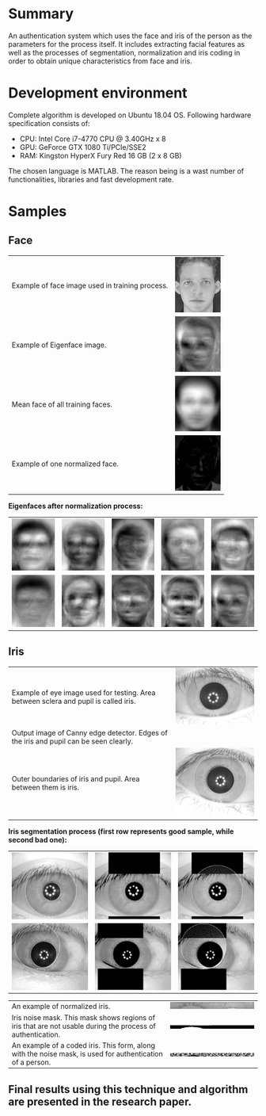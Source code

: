# Summary
An authentication system which uses the face and iris of the person as the parameters for the process itself. It includes extracting facial features as well as the processes of segmentation, normalization and iris coding in order to obtain unique characteristics from face and iris.

# Development environment
Complete algorithm is developed on Ubuntu 18.04 OS. Following hardware specification consists of:
- CPU: Intel Core i7-4770 CPU @ 3.40GHz x 8
- GPU: GeForce GTX 1080 Ti/PCIe/SSE2
- RAM: Kingston HyperX Fury Red 16 GB (2 x 8 GB)

The chosen language is MATLAB. The reason being is a wast number of functionalities, libraries and fast development rate.

# Samples
## Face
<table>
	<tr>
		<td>Example of face image used in training process.</td>
		<td><img src="assets/results/face_sample_image.png" alt=""></td>
	</tr>
	<tr>
		<td>Example of Eigenface image.</td>
		<td><img src="assets/results/eigen_face_sample_image.png" alt=""></td>
	</tr>
	<tr>
		<td>Mean face of all training faces.</td>
		<td><img src="assets/results/mean_face_sample.png" alt=""></td>
	</tr>
	<tr>
		<td>Example of one normalized face.</td>
		<td><img src="assets/results/normalized_face_difference.png" alt=""></td>
	</tr>
</table>

**Eigenfaces after normalization process:**
<table>
	<tr>
		<td><img src="assets/results/norm_eigen_1.png" alt=""></td>
		<td><img src="assets/results/norm_eigen_2.png" alt=""></td>
		<td><img src="assets/results/norm_eigen_3.png" alt=""></td>
		<td><img src="assets/results/norm_eigen_4.png" alt=""></td>
		<td><img src="assets/results/norm_eigen_5.png" alt=""></td>
	</tr>
	<tr>
		<td><img src="assets/results/norm_eigen_6.png" alt=""></td>
		<td><img src="assets/results/norm_eigen_7.png" alt=""></td>
		<td><img src="assets/results/norm_eigen_8.png" alt=""></td>
		<td><img src="assets/results/norm_eigen_9.png" alt=""></td>
		<td><img src="assets/results/norm_eigen_10.png" alt=""></td>
	</tr>
</table>

## Iris
<table>
	<tr>
		<td>Example of eye image used for testing. Area between sclera and pupil is called iris.</td>
		<td><img src="assets/results/eye_image_example.png" alt=""></td>
	</tr>
	<tr>
		<td>Output image of Canny edge detector. Edges of the iris and pupil can be seen clearly.</td>
		<td><img src="assets/results/canny_eye_image.png" alt=""></td>
	</tr>
	<tr>
		<td>Outer boundaries of iris and pupil. Area between them is iris.</td>
		<td><img src="assets/results/iris_boundaries.png" alt=""></td>
	</tr>
</table>

**Iris segmentation process (first row represents good sample, while second bad one):**
<table>
	<tr>
		<td><img src="assets/results/iris_segmentation_1.png" alt=""></td>
		<td><img src="assets/results/iris_segmentation_2.png" alt=""></td>
		<td><img src="assets/results/iris_segmentation_3.png" alt=""></td>
	</tr>
	<tr>
		<td><img src="assets/results/iris_segmentation_4.png" alt=""></td>
		<td><img src="assets/results/iris_segmentation_5.png" alt=""></td>
		<td><img src="assets/results/iris_segmentation_6.png" alt=""></td>
	</tr>
</table>

<table>
	<tr>
		<td>An example of normalized iris.</td>
		<td><img src="assets/results/normalized_iris.png" alt=""></td>
	</tr>
	<tr>
		<td>Iris noise mask. This mask shows regions of iris that are not usable during the process of authentication.</td>
		<td><img src="assets/results/iris_mask.png" alt=""></td>
	</tr>
	<tr>
		<td>An example of a coded iris. This form, along with the noise mask, is used for authentication of a person.</td>
		<td><img src="assets/results/coded_iris.png" alt=""></td>
	</tr>
</table>

## Final results using this technique and algorithm are presented in the research paper.